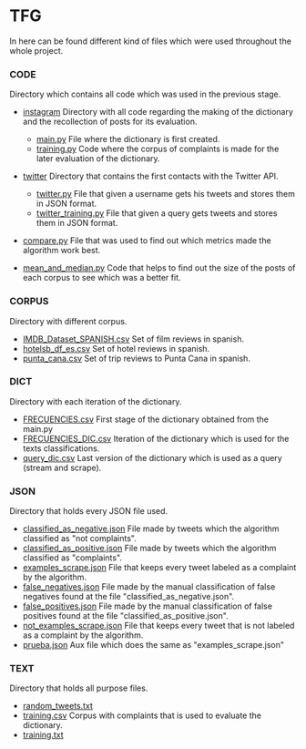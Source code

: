 # TFG
In here can be found different kind of files which were used throughout the whole project.


### CODE
Directory which contains all code which was used in the previous stage.

- [instagram](https://github.com/injustweet-tfg/Previous-work-related-to-data-recollection/tree/master/code/instagram)         Directory with all code regarding the making of the dictionary and the recollection of posts for its evaluation.
    -  [main.py](https://github.com/injustweet-tfg/Previous-work-related-to-data-recollection/blob/master/code/instagram/main.py)              File where the dictionary is first created.
    -  [training.py](https://github.com/injustweet-tfg/Previous-work-related-to-data-recollection/blob/master/code/instagram/training.py)          Code where the corpus of complaints is made for the later evaluation of the dictionary.
              
- [twitter](https://github.com/injustweet-tfg/Previous-work-related-to-data-recollection/tree/master/code/twitter)          Directory that contains the first contacts with the Twitter API.
    - [twitter.py](https://github.com/injustweet-tfg/Previous-work-related-to-data-recollection/blob/master/code/twitter/twitter.py)            File that given a username gets his tweets and stores them in JSON format.
    - [twitter_training.py](https://github.com/injustweet-tfg/Previous-work-related-to-data-recollection/blob/master/code/twitter/twitter_training.py)  File that given a query gets tweets and stores them in JSON format.
- [compare.py](https://github.com/injustweet-tfg/Previous-work-related-to-data-recollection/blob/master/code/compare.py)        File that was used to find out which metrics made the algorithm work best.
- [mean_and_median.py](https://github.com/injustweet-tfg/Previous-work-related-to-data-recollection/blob/master/code/mean_and_median.py) Code that helps to find out the size of the posts of each corpus to see which was a better fit.


### CORPUS               
Directory with different corpus.
- [IMDB_Dataset_SPANISH.csv](https://github.com/injustweet-tfg/Previous-work-related-to-data-recollection/blob/master/corpus/IMDB_Dataset_SPANISH.csv)      Set of film reviews in spanish.
- [hotelsb_df_es.csv](https://github.com/injustweet-tfg/Previous-work-related-to-data-recollection/blob/master/corpus/hotelsb_df_es.csv) Set of hotel reviews in spanish.
- [punta_cana.csv](https://github.com/injustweet-tfg/Previous-work-related-to-data-recollection/blob/master/corpus/punta_cana.csv) Set of trip reviews to Punta Cana in spanish.


### DICT                 
Directory with each iteration of the dictionary.
- [FRECUENCIES.csv](https://github.com/injustweet-tfg/Previous-work-related-to-data-recollection/blob/master/dict/FREQUENCIES.csv)                 First stage of the dictionary obtained from the main.py
- [FRECUENCIES_DIC.csv](https://github.com/injustweet-tfg/Previous-work-related-to-data-recollection/blob/master/dict/FRECUENCIES_DIC.csv)            Iteration of the dictionary which is used for the texts classifications.
- [query_dic.csv](https://github.com/injustweet-tfg/Previous-work-related-to-data-recollection/blob/master/dict/query_dic.csv)                   Last version of the dictionary which is used as a query (stream and scrape).

### JSON                
Directory that holds every JSON file used.
- [classified_as_negative.json](https://github.com/injustweet-tfg/Previous-work-related-to-data-recollection/blob/master/json/classified_as_negative.json)     File made by tweets which the algorithm classified as "not complaints".
- [classified_as_positive.json](https://github.com/injustweet-tfg/Previous-work-related-to-data-recollection/blob/master/json/classified_as_positive.json)     File made by tweets which the algorithm classified as "complaints".
- [examples_scrape.json](https://github.com/injustweet-tfg/Previous-work-related-to-data-recollection/blob/master/json/examples_scrape.json)            File that keeps every tweet labeled as a complaint by the algorithm.
- [false_negatives.json](https://github.com/injustweet-tfg/Previous-work-related-to-data-recollection/blob/master/json/false_negatives.json)            File made by the manual classification of false negatives found at the file "classified_as_negative.json".
- [false_positives.json](https://github.com/injustweet-tfg/Previous-work-related-to-data-recollection/blob/master/json/false_positives.json)            File made by the manual classification of false positives found at the file "classified_as_positive.json".
- [not_examples_scrape.json](https://github.com/injustweet-tfg/Previous-work-related-to-data-recollection/blob/master/json/not_examples_scrape.json)        File that keeps every tweet that is not labeled as a complaint by the algorithm.
- [prueba.json](https://github.com/injustweet-tfg/Previous-work-related-to-data-recollection/blob/master/json/prueba.json)                     Aux file which does the same as "examples_scrape.json"

### TEXT                 
Directory that holds all purpose files.
- [random_tweets.txt](https://github.com/injustweet-tfg/Previous-work-related-to-data-recollection/blob/master/text/random_tweets.txt)
- [training.csv](https://github.com/injustweet-tfg/Previous-work-related-to-data-recollection/blob/master/text/training.csv)                    Corpus with complaints that is used to evaluate the dictionary.
- [training.txt](https://github.com/injustweet-tfg/Previous-work-related-to-data-recollection/blob/master/text/training.txt)
